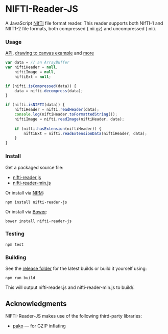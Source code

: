 # NIFTI-Reader-JS
A JavaScript [NIfTI](http://nifti.nimh.nih.gov/) file format reader.  This reader supports both NIfTI-1 and NIfT1-2 file formats, both compressed (.nii.gz) and uncompressed (.nii).

### Usage
[API](https://github.com/rii-mango/NIFTI-Reader-JS/wiki/API), [drawing to canvas example](https://github.com/rii-mango/NIFTI-Reader-JS/blob/master/tests/canvas.html) and [more](https://github.com/rii-mango/NIFTI-Reader-JS/tree/master/tests)

```javascript
var data = // an ArrayBuffer
var niftiHeader = null,
    niftiImage = null,
    niftiExt = null;

if (nifti.isCompressed(data)) {
    data = nifti.decompress(data);
}

if (nifti.isNIFTI(data)) {
    niftiHeader = nifti.readHeader(data);
    console.log(niftiHeader.toFormattedString());
    niftiImage = nifti.readImage(niftiHeader, data);
    
    if (nifti.hasExtension(niftiHeader)) {
        niftiExt = nifti.readExtensionData(niftiHeader, data);
    }
}
```

### Install
Get a packaged source file:

* [nifti-reader.js](https://raw.githubusercontent.com/rii-mango/NIFTI-Reader-JS/master/release/current/nifti-reader.js)
* [nifti-reader-min.js](https://raw.githubusercontent.com/rii-mango/NIFTI-Reader-JS/master/release/current/nifti-reader-min.js)

Or install via [NPM](https://www.npmjs.com/):

```
npm install nifti-reader-js
```

Or install via [Bower](http://bower.io/):

```
bower install nifti-reader-js
```

### Testing
```
npm test
```

### Building
See the [release folder](https://github.com/rii-mango/NIFTI-Reader-JS/tree/master/release) for the latest builds or build it yourself using:
```
npm run build
```
This will output nifti-reader.js and nifti-reader-min.js to build/.


Acknowledgments
-----
NIFTI-Reader-JS makes use of the following third-party libraries:
- [pako](https://github.com/nodeca/pako) &mdash; for GZIP inflating

